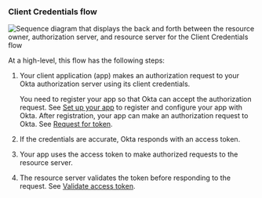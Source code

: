 ### Client Credentials flow

<div class="three-quarter">

![Sequence diagram that displays the back and forth between the resource owner, authorization server, and resource server for the Client Credentials flow](/img/authorization/oauth-client-creds-grant-flow.png)

</div>

<!-- Source for image. Generated using http://www.plantuml.com/plantuml/uml/

@startuml
skinparam monochrome true
participant "Client + Resource Owner" as client
participant "Authorization Server (Okta)" as okta
participant "Resource Server (Your App)" as app

autonumber "<b>#."
client -> okta: Access token request to /token
okta -> client: Access token response
client -> app: Request with access token
app -> client: Response
@enduml

-->

At a high-level, this flow has the following steps:

1. Your client application (app) makes an authorization request to your Okta authorization server using its client credentials.

     You need to register your app so that Okta can accept the authorization request. See [Set up your app](#set-up-your-app) to register and configure your app with Okta. After registration, your app can make an authorization request to Okta. See [Request for token](#request-for-token).

2. If the credentials are accurate, Okta responds with an access token.

3. Your app uses the access token to make authorized requests to the resource server.

4. The resource server validates the token before responding to the request. See [Validate access token](#validate-access-token).
